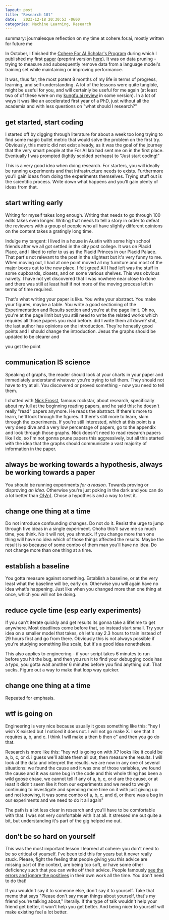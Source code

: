 ```yaml
---
layout: post
title: "Research 101"
date:   2023-12-18 20:30:53 -0600
categories: Machine Learning, Research
---
```

summary: journalesque reflection on my time at cohere.for.ai, mostly written for future me

In October, I finished the [Cohere For AI Scholar's Program](https://txt.cohere.com/c4ai-scholars-program/) during which I published my first [paper](https://openreview.net/attachment?id=XUIYn3jo5T&name=pdf) (preprint version [here](https://arxiv.org/abs/2309.04564)). It was on data pruning - trying to measure and subsequently remove data from a language model's training set while maintaining or improving performance. 

It was, thus far, the most potent 8 months of my life in terms of progress, learning, and self-understanding. A lot of the lessons were quite tangible, might be useful for you, and will certainly be useful for me again (at least two of of these were on my [kungfu.ai review](../life_advice_from_kungfu/) in some version). In a lot of ways it was like an accelerated first year of a PhD, just without all the academia and with less questions on "what should I research?" 

## get started, start coding
I started off by digging through literature for about a week too long trying to find some magic bullet metric that would solve the problem on the first try. Obviously, this metric did not exist already, as it was the goal of the journey that the very smart people at the For AI lab had sent me on in the first place. Eventually I was prompted (lightly scolded perhaps) to "Just start coding!"

This is a very good idea when doing research. For starters, you will ideally be running experiments and that infrastructure needs to exists. Furthermore you'll gain ideas from doing the experiments themselves. Trying stuff out is the scientific process. Write down what happens and you'll gain plenty of ideas from that.

## start writing early
Writing for myself takes long enough. Writing that needs to go through 100 edits takes even longer. Writing that needs to tell a story in order to defeat the reviewers with a group of people who all have slightly different opinions on the content takes a gratingly long time.

Indulge my tangent: I lived in a house in Austin with some high school friends after we all got settled in the city post college. It was on Placid Place, and I liked to refer to us as the Placid Princes in our Placid Palace. That part's not relevant to the post in the slightest but it's very funny to me. When moving out, I had at one point moved all my furniture and most of the major boxes out to the new place. I felt great! All I had left was the stuff in some cupboards, closets, and on some various shelves. This was obvious naivety. I have not yet discovered that I was nowhere near close to done and there was still at least half if not more of the moving process left in terms of time required. 

That's what writing your paper is like. You write your abstract. You make your figures, maybe a table. You write a good sectioning of the Experimentation and Results section and you're at the page limit. Oh no, you're at the page limit but you still need to write the related works which requires all those papers you read before. did I write them all down? shit, the last author has opinions on the introduction. They're honestly good points and I should change the introduction. Jesus the graphs should be updated to be clearer and 

you get the point

## communication IS science
Speaking of graphs, the reader should look at your charts in your paper and immediately understand whatever you're trying to tell them. They should not have to try at all. You discovered or proved something - now you need to tell them. 

I chatted with [Nick Frosst](https://www.nickfrosst.com/), famous rockstar, about research, specifically about my lull at the beginning reading papers, and he said this: he doesn't really "read" papers anymore. He reads the abstract. If there's more to learn, he'll look through the figures. If there's still more to learn, skim through the experiments. If you're still interested, which at this point is a very deep dive and a very low percentage of papers, go to the appendix and look through those graphs. Nick doesn't need to read research papers like I do, so I'm not gonna prune papers this aggressively, but all this started with the idea that the graphs should communicate a vast majority of information in the paper.

## always be working towards a hypothesis, always be working towards a paper
You should be running experiments _for a reason_. Towards proving or disproving _an idea_. Otherwise you're just poking in the dark and you can do a lot better than [O(√n)](https://en.wikipedia.org/wiki/Random_walk#:~:text=This%20hints%20that,.). Chose a hypothesis and a way to test it.

<!-- In my paper, we retain the bottom, middle or top subset of our dataset based on the distribution of our pruning metrics. My first experiments had different cuts of the data, but they were just some effectively ideas on how to cut up the data. Top/Mid/Bottom was in pursuit of the idea that top is good, bottom is bad, and furthermore what the results  -->

## change one thing at a time
Do not introduce confounding changes. Do not do it. Resist the urge to jump through five ideas in a single experiment. Ohoho this'll save me so much time, you think. No it will not, you shmuck. If you change more than one thing will have no idea which of those things affected the results. Maybe the result is so because of some combo of them man you'll have no idea. Do not change more than one thing at a time.

## establish a baseline
You gotta measure against something. Establish a baseline, or at the very least what the baseline will be, early on. Otherwise you will again have no idea what's happening. Just like when you changed more than one thing at once, which you will not be doing.

## reduce cycle time (esp early experiments)
If you can't iterate quickly and get results its gonna take a lifetime to get anywhere. Most deadlines come before that, so instead start small. Try your idea on a smaller model that takes, oh let's say 2.3 hours to train instead of 29 hours first and go from there. Obviously this is not always possible if you're studying something like scale, but it's a good idea nonetheless. 

This also applies to engineering - if your script takes 6 minutes to run before you hit the bug, and then you run it to find your debugging code has a typo, you gotta wait another 6 minutes before you find anything out. That sucks. Figure out a way to make that loop way quicker.

## change one thing at a time
Repeated for emphasis.

## wtf is going on
Engineering is very nice because usually it goes something like this:
"hey I wish X existed but I noticed it does not. I will not go make X. I see that it requires a, b, and c. I think I will make a then b then c"
and then you go do that.

Research is more like this:
"hey wtf is going on with X? looks like it could be a, b, c, or d. i guess we'll ablate them all out, then measure the results. I will look at the data and interpret the results. we are now in any one of several situations: we found the cause and it was one of those variables, we found the cause and it was some bug in the code and this whole thing has been a wild goose chase, we cannot tell if any of a, b, c, or d are the cause, or at least it didn't seem like it from our experiments and we need to weigh continuing to investigate and spending more time on it with just giving up and not knowing, it was some combo of a, b, c, and d, or there was a bug in our experiments and we need to do it all again"

The path is a lot less clear in research and you'll have to be comfortable with that. I was not very comfortable with it at all. It stressed me out quite a bit, but understanding it's part of the gig helped me out. 
<!-- ### remote work is bad 
at least it is for me. Too easy to get distracted, too easy to slip into "I'll do it later" and later is 8:30 pm. Too removed from my coworkers and too huddled in a den. happy if it works for you or parents or 

In some defense of wfh, it gave me three lovely years of days with [Callie](../cat) at the end of her life. I'm very very thankful for that. -->

<!-- ### you do not need to have all the ideas -->

## don’t be so hard on yourself
This was the most important lesson I learned at cohere: you don't need to be so critical of yourself. I've been told this for years but it never really stuck. Please, fight the feeling that people giving you this advice are missing part of the context, are being too soft, or have some other deficiency such that you can write off their advice. People famously [see the errors and ignore the positives](https://arstechnica.com/gaming/2017/01/gabe-newell-confirms-new-ip-coming-from-half-lifeportal-universe/#:~:text=%22The%20issue%20with,was%20less%20directive.%22) in their own work all the time. You don't need to do that!

If you wouldn't say it to someone else, don't say it to yourself. Take that meme that says "Please don't say mean things about yourself, that's my friend you're talking about," literally. If the type of talk wouldn't help your friend get better, it won't help you get better. And being nicer to yourself will make existing feel a lot better.